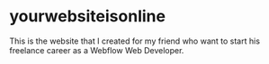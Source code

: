 # yourwebsiteisonline
This is the website that I created for my friend who want to start his freelance career as a Webflow Web Developer.
